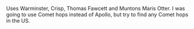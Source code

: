 Uses Warminster, Crisp, Thomas Fawcett and Muntons Maris Otter. I was going to use Comet hops instead of Apollo, but try to find any Comet hops in the US.